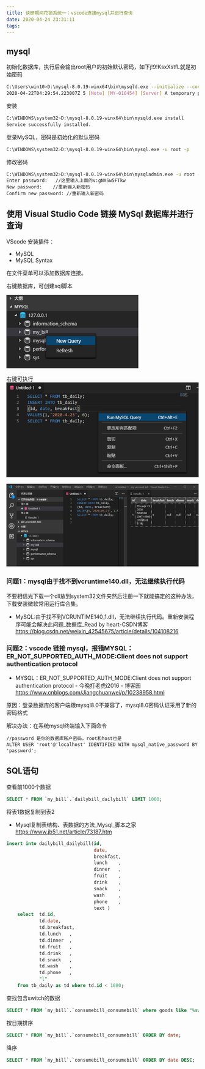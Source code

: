 ```yaml
---
title: 读研期间花销系统一：vscode连接mysql并进行查询
date: 2020-04-24 23:31:11
tags:
---
```


## mysql

初始化数据库，执行后会输出root用户的初始默认密码，如下j!9!KsxXstfL就是初始密码
``` bash
C:\Users\win10>D:\mysql-8.0.19-winx64\bin\mysqld.exe --initialize --console
2020-04-22T04:29:54.223007Z 5 [Note] [MY-010454] [Server] A temporary password is generated for root@localhost: j!9!KsxXstfL
```

安装
``` bash
C:\WINDOWS\system32>D:\mysql-8.0.19-winx64\bin\mysqld.exe install
Service successfully installed.
```

登录MySQL，密码是初始化的默认密码
``` bash
C:\WINDOWS\system32>D:\mysql-8.0.19-winx64\bin\mysql.exe -u root -p
```

修改密码
``` bash
C:\WINDOWS\system32>D:\mysql-8.0.19-winx64\bin\mysqladmin.exe -u root -p password
Enter password:   //这里输入上面的v:gNXSw5FTkw
New password:    //重新输入新密码
Confirm new password: //重新输入新密码
```

## 使用 Visual Studio Code 链接 MySql 数据库并进行查询

VScode 安装插件：
* MySQL
* MySQL Syntax

在文件菜单可以添加数据库连接。


右键数据库，可创建sql脚本

<img src="vscode连接mysql并进行查询\01.png">


右键可执行  
<img src="vscode连接mysql并进行查询\02.png">

<img src="vscode连接mysql并进行查询\03.png">




### 问题1：mysql由于找不到vcruntime140.dll，无法继续执行代码

不要相信光下载一个dll放到system32文件夹然后注册一下就能搞定的这种办法，下载安装微软常用运行库合集。  

* MySQL:由于找不到VCRUNTIME140_1.dll，无法继续执行代码。重新安装程序可能会解决此问题_数据库_Read by heart-CSDN博客  
https://blog.csdn.net/weixin_42545675/article/details/104108216

### 问题2：vscode 链接 mysql，报错MYSQL：ER_NOT_SUPPORTED_AUTH_MODE:Client does not support authentication protocol

* MYSQL：ER_NOT_SUPPORTED_AUTH_MODE:Client does not support authentication protocol - 今晚打老虎i2016 - 博客园  
https://www.cnblogs.com/Jiangchuanwei/p/10238958.html

原因：登录数据库的客户端跟mysql8.0不兼容了，mysql8.0密码认证采用了新的密码格式

解决办法：在系统mysql终端输入下面命令
```
//password 是你的数据库账户密码，root和host也是
ALTER USER 'root'@'localhost' IDENTIFIED WITH mysql_native_password BY 'password';
```



## SQL语句

查看前1000个数据
``` sql
SELECT * FROM `my_bill`.`dailybill_dailybill` LIMIT 1000;
```

将表1数据复制到表2
* Mysql复制表结构、表数据的方法_Mysql_脚本之家  
https://www.jb51.net/article/73187.htm

``` sql
insert into dailybill_dailybill(id,
                                date,
                                breakfast,
                                lunch    ,
                                dinner   ,
                                fruit    ,
                                drink    ,
                                snack    ,
                                wash     ,
                                phone    ,
                                text )
    select  td.id,
            td.date,
            td.breakfast,
            td.lunch   ,
            td.dinner  ,
            td.fruit   ,
            td.drink   ,
            td.snack   ,
            td.wash    ,
            td.phone   ,
            "l"
    from tb_daily as td where td.id < 1080;
```

查找包含switch的数据
``` sql
SELECT * FROM `my_bill`.`consumebill_consumebill` where goods like "%switch%";
```


按日期排序
``` sql
SELECT * FROM `my_bill`.`consumebill_consumebill` ORDER BY date;
```
降序
``` sql
SELECT * FROM `my_bill`.`consumebill_consumebill` ORDER BY date DESC;
```